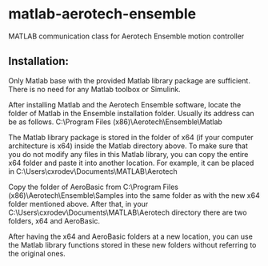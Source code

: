 # matlab-aerotech-ensemble
MATLAB communication class for Aerotech Ensemble motion controller


## Installation:

Only Matlab base with the provided Matlab library package are sufficient. There is no need for any Matlab toolbox or Simulink.

After installing Matlab and the Aerotech Ensemble software, locate the folder of Matlab in the Ensemble installation folder. Usually its address can be as follows.
C:\Program Files (x86)\Aerotech\Ensemble\Matlab

The Matlab library package is stored in the folder of x64 (if your computer architecture is x64) inside the Matlab directory above. To make sure that you do not modify any files in this Matlab library, you can copy the entire x64 folder and paste it into another location. For example, it can be placed in C:\Users\cxrodev\Documents\MATLAB\Aerotech

Copy the folder of AeroBasic from 
C:\Program Files (x86)\Aerotech\Ensemble\Samples
into the same folder as with the new x64 folder mentioned above. After that, in your C:\Users\cxrodev\Documents\MATLAB\Aerotech directory there are two folders, x64 and AeroBasic.

After having the x64 and AeroBasic folders at a new location, you can use the Matlab library functions stored in these new folders without referring to the original ones.



